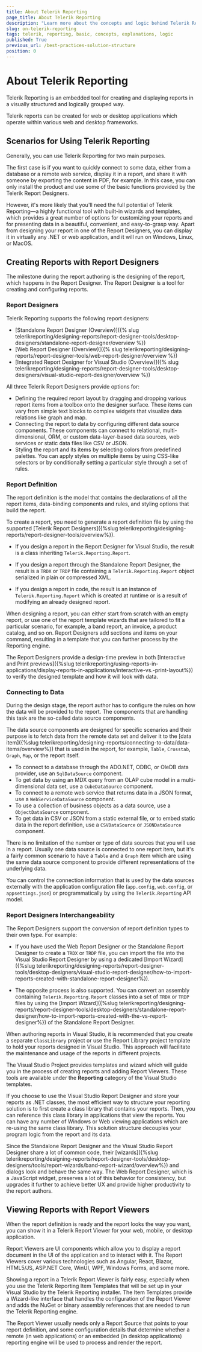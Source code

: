 ```yaml
---
title: About Telerik Reporting
page_title: About Telerik Reporting
description: "Learn more about the concepts and logic behind Telerik Reporting."
slug: on-telerik-reporting
tags: telerik, reporting, basic, concepts, explanations, logic
published: True
previous_url: /best-practices-solution-structure
position: 0
---
```


# About Telerik Reporting 

Telerik Reporting is an embedded tool for creating and displaying reports in a visually structured and logically grouped way. 

Telerik reports can be created for web or desktop applications which operate within various web and desktop frameworks.

## Scenarios for Using Telerik Reporting

Generally, you can use Telerik Reporting for two main purposes. 

The first case is if you want to quickly connect to some data, either from a database or a remote web service, display it in a report, and share it with someone by exporting the content in PDF, for example. In this case, you can only install the product and use some of the basic functions provided by the Telerik Report Designers. 

However, it's more likely that you'll need the full potential of Telerik Reporting&mdash;a highly functional tool with built-in wizards and templates, which provides a great number of options for customizing your reports and for presenting data in a beautiful, convenient, and easy-to-grasp way. Apart from designing your report in one of the Report Designers, you can display it in virtually any .NET or web application, and it will run on Windows, Linux, or MacOS.

## Creating Reports with Report Designers  

The milestone during the report authoring is the designing of the report, which happens in the Report Designer. The Report Designer is a tool for creating and configuring reports. 

### Report Designers

Telerik Reporting supports the following report designers: 

* [Standalone Report Designer (Overview)]({% slug telerikreporting/designing-reports/report-designer-tools/desktop-designers/standalone-report-designer/overview %})
* [Web Report Designer (Overview)]({% slug telerikreporting/designing-reports/report-designer-tools/web-report-designer/overview %})
* [Integrated Report Designer for Visual Studio (Overview)]({% slug telerikreporting/designing-reports/report-designer-tools/desktop-designers/visual-studio-report-designer/overview %}) 

All three Telerik Report Designers provide options for: 

* Defining the required report layout by dragging and dropping various report items from a toolbox onto the designer surface. These items can vary from simple text blocks to complex widgets that visualize data relations like graph and map.
* Connecting the report to data by configuring different data source components. These components can connect to relational, multi-dimensional, ORM, or custom data-layer-based data sources, web services or static data files like CSV or JSON.
* Styling the report and its items by selecting colors from predefined palettes. You can apply styles on multiple items by using CSS-like selectors or by conditionally setting a particular style through a set of rules.

### Report Definition

The report definition is the model that contains the declarations of all the report items, data-binding components and rules, and styling options that build the report.

To create a report, you need to generate a report definition file by using the supported [Telerik Report Designers]({%slug telerikreporting/designing-reports/report-designer-tools/overview%}).

* If you design a report in the Report Designer for Visual Studio, the result is a class inheriting `Telerik.Reporting.Report`.

* If you design a report through the Standalone Report Designer, the result is a `TRDX` or `TRDP` file containing a `Telerik.Reporting.Report` object serialized in plain or compressed XML.             
           
* If you design a report in code, the result is an instance of `Telerik.Reporting.Report` which is created at runtime or is a result of modifying an already designed report.

When designing a report, you can either start from scratch with an empty report, or use one of the report template wizards that are tailored to fit a particular scenario, for example, a band report, an invoice, a product catalog, and so on. Report Designers add sections and items on your command, resulting in a template that you can further process by the Reporting engine. 

The Report Designers provide a design-time preview in both [Interactive and Print previews]({%slug telerikreporting/using-reports-in-applications/display-reports-in-applications/interactive-vs.-print-layout%}) to verify the designed template and how it will look with data.  

### Connecting to Data 

During the design stage, the report author has to configure the rules on how the data will be provided to the report. The components that are handling this task are the so-called data source components. 

The data source components are designed for specific scenarios and their purpose is to fetch data from the remote data set and deliver it to the [data item]({%slug telerikreporting/designing-reports/connecting-to-data/data-items/overview%}) that is used in the report, for example, `Table`, `Crosstab`, `Graph`, `Map`, or the report itself.

* To connect to a database through the ADO.NET, ODBC, or OleDB data provider, use an `SqlDataSource` component.
* To get data by using an MDX query from an OLAP cube model in a multi-dimensional data set, use a `CubeDataSource` component.
* To connect to a remote web service that returns data in a JSON format, use a `WebServiceDataSource` component.
* To use a collection of business objects as a data source, use a `ObjectDataSource` component.
* To get data in CSV or JSON from a static external file, or to embed static data in the report definition, use a `CSVDataSource` or `JSONDataSource` component.

There is no limitation of the number or type of data sources that you will use in a report. Usually one data source is connected to one report item, but it's a fairly common scenario to have a `Table` and a `Graph` item which are using the same data source component to provide different representations of the underlying data.

You can control the connection information that is used by the data sources externally with the application configuration file (`app.config`, `web.config`, or `appsettings.json`) or programmatically by using the `Telerik.Reporting` API model.

### Report Designers Interchangeability

The Report Designers support the conversion of report definition types to their own type. For example: 

* If you have used the Web Report Designer or the Standalone Report Designer to create a `TRDX` or `TRDP` file, you can import the file into the Visual Studio Report Designer by using a dedicated [Import Wizard]({%slug telerikreporting/designing-reports/report-designer-tools/desktop-designers/visual-studio-report-designer/how-to-import-reports-created-with-standalone-report-designer%}). 

* The opposite process is also supported. You can convert an assembly containing `Telerik.Reporting.Report` classes into a set of `TRDX` or `TRDP` files by using the [Import Wizard]({%slug telerikreporting/designing-reports/report-designer-tools/desktop-designers/standalone-report-designer/how-to-import-reports-created-with-the-vs-report-designer%}) of the Standalone Report Designer.

When authoring reports in Visual Studio, it is recommended that you create a separate `ClassLibrary` project or use the Report Library project template to hold your reports designed in Visual Studio. This approach will facilitate the maintenance and usage of the reports in different projects. 

The Visual Studio Project provides templates and wizard which will guide you in the process of creating reports and adding Report Viewers. These tools are available under the __Reporting__ category of the Visual Studio templates. 

If you choose to use the Visual Studio Report Designer and store your reports as .NET classes, the most efficient way to structure your reporting solution is to first create a class library that contains your reports. Then, you can reference this class library in applications that view the reports. You can have any number of Windows or Web viewing applications which are re-using the same class library. This solution structure decouples your program logic from the report and its data.

Since the Standalone Report Designer and the Visual Studio Report Designer share a lot of common code, their [wizards]({%slug telerikreporting/designing-reports/report-designer-tools/desktop-designers/tools/report-wizards/band-report-wizard/overview%}) and dialogs look and behave the same way. The Web Report Designer, which is a JavaScript widget, preserves a lot of this behavior for consistency, but upgrades it further to achieve better UX and provide higher productivity to the report authors.

## Viewing Reports with Report Viewers

When the report definition is ready and the report looks the way you want, you can show it in a Telerik Report Viewer for your web, mobile, or desktop application. 

Report Viewers are UI components which allow you to display a report document in the UI of the application and to interact with it. The Report Viewers cover various technologies such as Angular, React, Blazor, HTML5/JS, ASP.NET Core, WinUI, WPF, Windows Forms, and some more.

Showing a report in a Telerik Report Viewer is fairly easy, especially when you use the Telerik Reporting Item Templates that will be set up in your Visual Studio by the Telerik Reporting installer. The Item Templates provide a Wizard-like interface that handles the configuration of the Report Viewer and adds the NuGet or binary assembly references that are needed to run the Telerik Reporting engine. 

The Report Viewer usually needs only a Report Source that points to your report definition, and some configuration details that determine whether a remote (in web applications) or an embedded (in desktop applications) reporting engine will be used to process and render the report.
 
